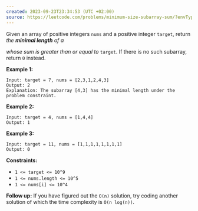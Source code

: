 ```yaml
---
created: 2023-09-23T23:34:53 (UTC +02:00)
source: https://leetcode.com/problems/minimum-size-subarray-sum/?envType=study-plan-v2&envId=top-interview-150
---
```

Given an array of positive integers `nums` and a positive integer `target`, return _the **minimal length** of a_

_whose sum is greater than or equal to_ `target`. If there is no such subarray, return `0` instead.

**Example 1:**

```
Input: target = 7, nums = [2,3,1,2,4,3]
Output: 2
Explanation: The subarray [4,3] has the minimal length under the problem constraint.

```

**Example 2:**

```
Input: target = 4, nums = [1,4,4]
Output: 1

```

**Example 3:**

```
Input: target = 11, nums = [1,1,1,1,1,1,1,1]
Output: 0

```

**Constraints:**

-   `1 <= target <= 10^9`
-   `1 <= nums.length <= 10^5`
-   `1 <= nums[i] <= 10^4`

**Follow up:** If you have figured out the `O(n)` solution, try coding another solution of which the time complexity is `O(n log(n))`.
